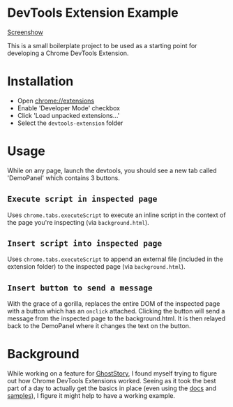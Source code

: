 DevTools Extension Example
===

[Screenshow](https://raw.githubusercontent.com/stvkoch/chrome-ext-graphql-view/master/Screenshot.png)

This is a small boilerplate project to be used as a starting point for developing a Chrome DevTools Extension.

Installation
===

 * Open [chrome://extensions](chrome://extensions)
 * Enable 'Developer Mode' checkbox
 * Click 'Load unpacked extensions...'
 * Select the `devtools-extension` folder

Usage
===

While on any page, launch the devtools, you should see a new tab called 'DemoPanel' which contains 3 buttons.

`Execute script in inspected page`
---

Uses `chrome.tabs.executeScript` to execute an inline script in the context of the page you're inspecting (via `background.html`).

`Insert script into inspected page`
---

Uses `chrome.tabs.executeScript` to append an external file (included in the extension folder) to the inspected page (via `background.html`).

`Insert button to send a message`
---

With the grace of a gorilla, replaces the entire DOM of the inspected page with a button which has an `onclick` attached. Clicking the button will send a message from the inspected page to the background.html. It is then relayed back to the DemoPanel where it changes the text on the button.

Background
===

While working on a feature for [GhostStory](https://github.com/thingsinjars/GhostStory), I found myself trying to figure out how Chrome DevTools Extensions worked. Seeing as it took the best part of a day to actually get the basics in place (even using the [docs](http://developer.chrome.com/extensions/devtools.html) and [samples](http://developer.chrome.com/extensions/samples.html)), I figure it might help to have a working example.
